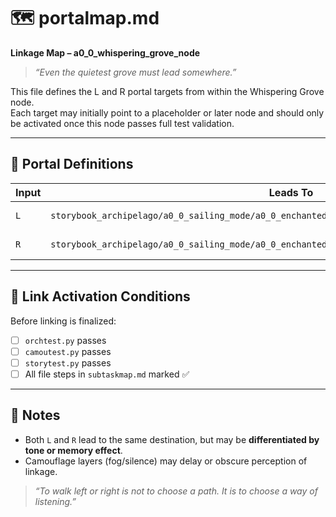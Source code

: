 # 🗺️ portalmap.md
**Linkage Map – a0_0_whispering_grove_node**

> _“Even the quietest grove must lead somewhere.”_

This file defines the L and R portal targets from within the Whispering Grove node.  
Each target may initially point to a placeholder or later node and should only be activated once this node passes full test validation.

---

## 🔁 Portal Definitions

| Input | Leads To                                                                                         | Status     |
|-------|--------------------------------------------------------------------------------------------------|------------|
| `L`   | `storybook_archipelago/a0_0_sailing_mode/a0_0_enchanted_isle_minigame/a0_1_drifting_glade_node/` | ☑ Active  |
| `R`   | `storybook_archipelago/a0_0_sailing_mode/a0_0_enchanted_isle_minigame/a0_1_drifting_glade_node/` | ☑ Active  |

---

## 🧪 Link Activation Conditions

Before linking is finalized:
- [ ] `orchtest.py` passes
- [ ] `camoutest.py` passes
- [ ] `storytest.py` passes
- [ ] All file steps in `subtaskmap.md` marked ✅

---

## 📓 Notes

- Both `L` and `R` lead to the same destination, but may be **differentiated by tone or memory effect**.
- Camouflage layers (fog/silence) may delay or obscure perception of linkage.

> _“To walk left or right is not to choose a path. It is to choose a way of listening.”_
